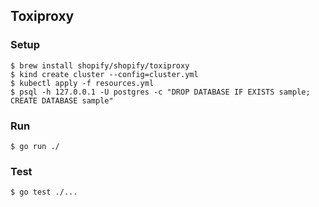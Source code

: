 ## Toxiproxy

### Setup

```shell
$ brew install shopify/shopify/toxiproxy
$ kind create cluster --config=cluster.yml
$ kubectl apply -f resources.yml
$ psql -h 127.0.0.1 -U postgres -c "DROP DATABASE IF EXISTS sample; CREATE DATABASE sample"
```

### Run

```shell
$ go run ./
```

### Test

```shell
$ go test ./...
```
